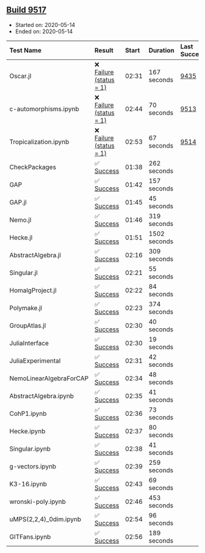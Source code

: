 ## [Build 9517](https://oscarci.mathematik.uni-kl.de/job/oscar/9517/)

* Started on: 2020-05-14
* Ended on: 2020-05-14

| Test Name    | Result | Start | Duration | Last Success | First Failure |
|:-------------|:-------|:------|:---------|:-------------|:--------------|
| Oscar.jl | ❌ [Failure (status = 1)](https://oscarci.mathematik.uni-kl.de/job/oscar/9517/artifact/logs/build-9517/Oscar.jl.log) | 02:31 | 167 seconds | [9435](https://oscarci.mathematik.uni-kl.de/job/oscar/9435/) | [9436](https://oscarci.mathematik.uni-kl.de/job/oscar/9436/) |
| c-automorphisms.ipynb | ❌ [Failure (status = 1)](https://oscarci.mathematik.uni-kl.de/job/oscar/9517/artifact/logs/build-9517/c-automorphisms.ipynb.log) | 02:44 | 70 seconds | [9513](https://oscarci.mathematik.uni-kl.de/job/oscar/9513/) | [9514](https://oscarci.mathematik.uni-kl.de/job/oscar/9514/) |
| Tropicalization.ipynb | ❌ [Failure (status = 1)](https://oscarci.mathematik.uni-kl.de/job/oscar/9517/artifact/logs/build-9517/Tropicalization.ipynb.log) | 02:53 | 67 seconds | [9514](https://oscarci.mathematik.uni-kl.de/job/oscar/9514/) | [9515](https://oscarci.mathematik.uni-kl.de/job/oscar/9515/) |
| CheckPackages | ✅ [Success](https://oscarci.mathematik.uni-kl.de/job/oscar/9517/artifact/logs/build-9517/CheckPackages.log) | 01:38 | 262 seconds |  |  |
| GAP | ✅ [Success](https://oscarci.mathematik.uni-kl.de/job/oscar/9517/artifact/logs/build-9517/GAP.log) | 01:42 | 157 seconds |  |  |
| GAP.jl | ✅ [Success](https://oscarci.mathematik.uni-kl.de/job/oscar/9517/artifact/logs/build-9517/GAP.jl.log) | 01:45 | 45 seconds |  |  |
| Nemo.jl | ✅ [Success](https://oscarci.mathematik.uni-kl.de/job/oscar/9517/artifact/logs/build-9517/Nemo.jl.log) | 01:46 | 319 seconds |  |  |
| Hecke.jl | ✅ [Success](https://oscarci.mathematik.uni-kl.de/job/oscar/9517/artifact/logs/build-9517/Hecke.jl.log) | 01:51 | 1502 seconds |  |  |
| AbstractAlgebra.jl | ✅ [Success](https://oscarci.mathematik.uni-kl.de/job/oscar/9517/artifact/logs/build-9517/AbstractAlgebra.jl.log) | 02:16 | 309 seconds |  |  |
| Singular.jl | ✅ [Success](https://oscarci.mathematik.uni-kl.de/job/oscar/9517/artifact/logs/build-9517/Singular.jl.log) | 02:21 | 55 seconds |  |  |
| HomalgProject.jl | ✅ [Success](https://oscarci.mathematik.uni-kl.de/job/oscar/9517/artifact/logs/build-9517/HomalgProject.jl.log) | 02:22 | 84 seconds |  |  |
| Polymake.jl | ✅ [Success](https://oscarci.mathematik.uni-kl.de/job/oscar/9517/artifact/logs/build-9517/Polymake.jl.log) | 02:23 | 374 seconds |  |  |
| GroupAtlas.jl | ✅ [Success](https://oscarci.mathematik.uni-kl.de/job/oscar/9517/artifact/logs/build-9517/GroupAtlas.jl.log) | 02:30 | 40 seconds |  |  |
| JuliaInterface | ✅ [Success](https://oscarci.mathematik.uni-kl.de/job/oscar/9517/artifact/logs/build-9517/JuliaInterface.log) | 02:30 | 19 seconds |  |  |
| JuliaExperimental | ✅ [Success](https://oscarci.mathematik.uni-kl.de/job/oscar/9517/artifact/logs/build-9517/JuliaExperimental.log) | 02:31 | 42 seconds |  |  |
| NemoLinearAlgebraForCAP | ✅ [Success](https://oscarci.mathematik.uni-kl.de/job/oscar/9517/artifact/logs/build-9517/NemoLinearAlgebraForCAP.log) | 02:34 | 48 seconds |  |  |
| AbstractAlgebra.ipynb | ✅ [Success](https://oscarci.mathematik.uni-kl.de/job/oscar/9517/artifact/logs/build-9517/AbstractAlgebra.ipynb.log) | 02:35 | 41 seconds |  |  |
| CohP1.ipynb | ✅ [Success](https://oscarci.mathematik.uni-kl.de/job/oscar/9517/artifact/logs/build-9517/CohP1.ipynb.log) | 02:36 | 73 seconds |  |  |
| Hecke.ipynb | ✅ [Success](https://oscarci.mathematik.uni-kl.de/job/oscar/9517/artifact/logs/build-9517/Hecke.ipynb.log) | 02:37 | 80 seconds |  |  |
| Singular.ipynb | ✅ [Success](https://oscarci.mathematik.uni-kl.de/job/oscar/9517/artifact/logs/build-9517/Singular.ipynb.log) | 02:38 | 41 seconds |  |  |
| g-vectors.ipynb | ✅ [Success](https://oscarci.mathematik.uni-kl.de/job/oscar/9517/artifact/logs/build-9517/g-vectors.ipynb.log) | 02:39 | 259 seconds |  |  |
| K3-16.ipynb | ✅ [Success](https://oscarci.mathematik.uni-kl.de/job/oscar/9517/artifact/logs/build-9517/K3-16.ipynb.log) | 02:43 | 69 seconds |  |  |
| wronski-poly.ipynb | ✅ [Success](https://oscarci.mathematik.uni-kl.de/job/oscar/9517/artifact/logs/build-9517/wronski-poly.ipynb.log) | 02:46 | 453 seconds |  |  |
| uMPS(2,2,4)_0dim.ipynb | ✅ [Success](https://oscarci.mathematik.uni-kl.de/job/oscar/9517/artifact/logs/build-9517/uMPS-2-2-4-_0dim.ipynb.log) | 02:54 | 96 seconds |  |  |
| GITFans.ipynb | ✅ [Success](https://oscarci.mathematik.uni-kl.de/job/oscar/9517/artifact/logs/build-9517/GITFans.ipynb.log) | 02:56 | 189 seconds |  |  |
